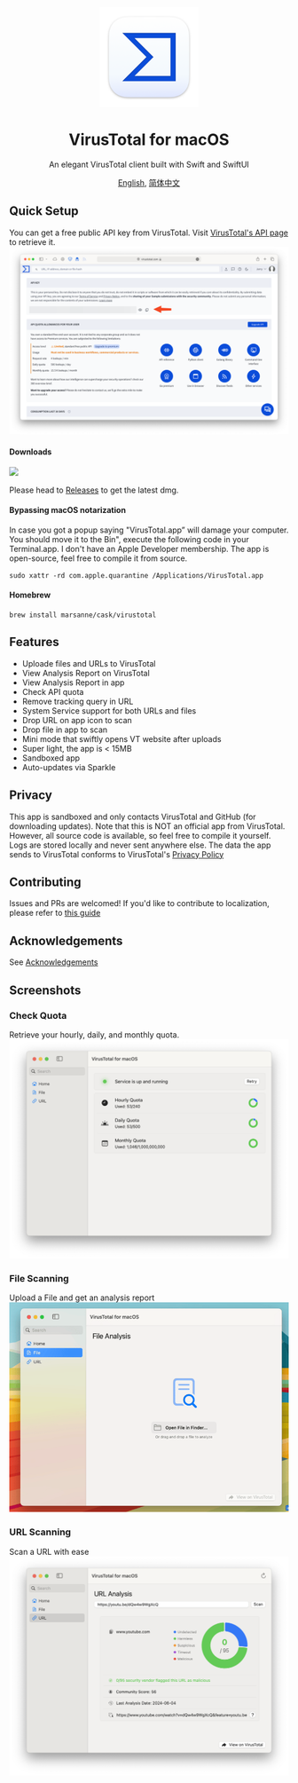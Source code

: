 <p align="center">
<img height="180" src="https://github.com/Jerry23011/VirusTotal-macOS/blob/main/Resources/AppIcon.png" />
</p>

<h1 align="center">VirusTotal for macOS</h1>

<p align="center"> An elegant VirusTotal client built with Swift and SwiftUI</p>

<p align="center">
<a href="https://github.com/Jerry23011/VirusTotal-macOS/blob/main/README.md">English</a>,
<a href="https://github.com/Jerry23011/VirusTotal-macOS/blob/main/README_CN.md">简体中文</a>
</p>

## Quick Setup
You can get a free public API key from VirusTotal. Visit [VirusTotal's API page](https://www.virustotal.com/gui/my-apikey) to retrieve it.
<img src="https://github.com/Jerry23011/VirusTotal-macOS/blob/main/Resources/API.png"/>

#### Downloads
<img src="https://img.shields.io/badge/macOS-14.0-green"/>

Please head to [Releases](https://github.com/Jerry23011/VirusTotal-macOS/releases) to get the latest dmg.
#### Bypassing macOS notarization
In case you got a popup saying "VirusTotal.app” will damage your computer. You should move it to the Bin", execute the following code in your Terminal.app. I don't have an Apple Developer membership. The app is open-source, feel free to compile it from source.

```
sudo xattr -rd com.apple.quarantine /Applications/VirusTotal.app
```
#### Homebrew
```
brew install marsanne/cask/virustotal
```
## Features
- Uploade files and URLs to VirusTotal
- View Analysis Report on VirusTotal
- View Analysis Report in app
- Check API quota
- Remove tracking query in URL
- System Service support for both URLs and files
- Drop URL on app icon to scan
- Drop file in app to scan
- Mini mode that swiftly opens VT website after uploads
- Super light, the app is < 15MB
- Sandboxed app
- Auto-updates via Sparkle
## Privacy
This app is sandboxed and only contacts VirusTotal and GitHub (for downloading updates).
Note that this is NOT an official app from VirusTotal. However, all source code is available, so feel free to compile it yourself.
Logs are stored locally and never sent anywhere else.
The data the app sends to VirusTotal conforms to VirusTotal's [Privacy Policy](https://docs.virustotal.com/docs/privacy-policy)
## Contributing
Issues and PRs are welcomed! If you'd like to contribute to localization, please refer to [this guide](https://github.com/Jerry23011/VirusTotal-macOS/blob/main/Resources/Docs/Localization-Guide_EN.md)
## Acknowledgements
See [Acknowledgements](https://github.com/Jerry23011/VirusTotal-macOS/blob/main/ACKNOWLEDGEMENTS.md)
## Screenshots
### Check Quota
Retrieve your hourly, daily, and monthly quota.
<img src="https://github.com/Jerry23011/VirusTotal-macOS/blob/main/Resources/HomePage_EN.png"/>
### File Scanning
Upload a File and get an analysis report
<img src="https://github.com/Jerry23011/VirusTotal-macOS/blob/main/Resources/File_EN.gif"/>
### URL Scanning
Scan a URL with ease
<img src="https://github.com/Jerry23011/VirusTotal-macOS/blob/main/Resources/URL_EN.png"/>
